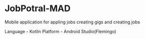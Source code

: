 # JobPotral-MAD
Mobile application for appling jobs creating gigs and creating jobs

Language - Kotlin 
Platform - Android Studio(Flemingo)

